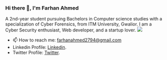 ### Hi there 👋, I'm Farhan Ahmed

<!--
**FarhanCeo/FarhanCeo** is a ✨ _special_ ✨ repository because its `README.md` (this file) appears on your GitHub profile.

Here are some ideas to get you started:

- 🔭 I’m currently working on ...
- 🌱 I’m currently learning ...
- 👯 I’m looking to collaborate on ...
- 🤔 I’m looking for help with ...
- 💬 Ask me about ...

- 😄 Pronouns: ...
- ⚡ Fun fact: ...
-->
A 2nd-year student pursuing Bachelors in Computer science studies with a specialization of Cyber Forensics, from ITM University, Gwalior. I am a Cyber Security enthusiast, Web developer, and a startup lover.
<img src="https://github-readme-stats.vercel.app/api?username=FarhanCeo&&show_icons=true&title_color=ffffff&icon_color=bb2acf&text_color=daf7dc&bg_color=151515">
- 📫 How to reach me: farhanahmed2794@gmail.com
- Linkedin Profile: [Linkedin](https://www.linkedin.com/in/farhanahmedindia/).
- Twitter Profile: [Twitter](https://twitter.com/FarhanAhmed2794).
